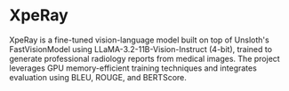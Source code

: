 # XpeRay
XpeRay is a fine-tuned vision-language model built on top of Unsloth's FastVisionModel using LLaMA-3.2-11B-Vision-Instruct (4-bit), trained to generate professional radiology reports from medical images. The project leverages GPU memory-efficient training techniques and integrates evaluation using BLEU, ROUGE, and BERTScore.
